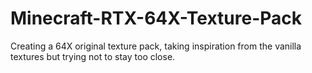 # Minecraft-RTX-64X-Texture-Pack
Creating a 64X original texture pack, taking inspiration from the vanilla textures but trying not to stay too close.
